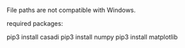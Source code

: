 File paths are not compatible with Windows.

required packages:

pip3 install casadi
pip3 install numpy
pip3 install matplotlib